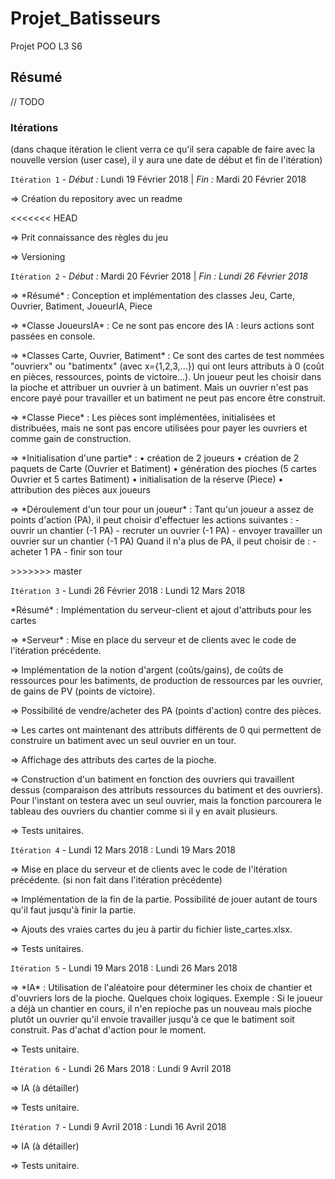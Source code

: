 # Projet_Batisseurs
Projet POO L3 S6

## Résumé 
// TODO

### Itérations
(dans chaque itération le client verra ce qu'il sera capable de faire avec la nouvelle version (user case), il y aura une date de début et fin de l'itération) 

`Itération 1` - *Début :* Lundi 19 Février 2018 | *Fin :* Mardi 20 Février 2018
<p>=> Création du repository avec un readme</p>
<<<<<<< HEAD
<p>=> Prit connaissance des règles du jeu</p> 
<p>=> Versioning</p> 

   
`Itération 2` - *Début :* Mardi 20 Février 2018 | *Fin : Lundi 26 Février 2018* 
<p>=> *Résumé* : Conception et implémentation des classes Jeu, Carte, Ouvrier, Batiment, JoueurIA, Piece</p> 
<p>=> *Classe JoueursIA* : 
Ce ne sont pas encore des IA : leurs actions sont passées en console.</p>
<p>=> *Classes Carte, Ouvrier, Batiment* : 
Ce sont des cartes de test nommées "ouvrierx" ou "batimentx" (avec x={1,2,3,...}) qui ont leurs attributs à 0 (coût en pièces, ressources, points de victoire...). 
Un joueur peut les choisir dans la pioche et attribuer un ouvrier à un batiment. Mais un ouvrier n'est pas encore payé pour travailler et un batiment ne peut pas encore être construit.</p>
<p>=> *Classe Piece* : 
Les pièces sont implémentées, initialisées et distribuées, mais ne sont pas encore utilisées pour payer les ouvriers et comme gain de construction.</p>
<p>=> *Initialisation d'une partie* : 
• création de 2 joueurs 
• création de 2 paquets de Carte (Ouvrier et Batiment) 
• génération des pioches (5 cartes Ouvrier et 5 cartes Batiment) 
• initialisation de la réserve (Piece) 
• attribution des pièces aux joueurs</p>
<p>=> *Déroulement d'un tour pour un joueur* : 
Tant qu'un joueur a assez de points d'action (PA), il peut choisir d'effectuer les actions suivantes : 
- ouvrir un chantier (-1 PA) 
- recruter un ouvrier (-1 PA) 
- envoyer travailler un ouvrier sur un chantier (-1 PA) 
Quand il n'a plus de PA, il peut choisir de : 
- acheter 1 PA 
- finir son tour</p>
>>>>>>> master

      
`Itération 3` - Lundi 26 Février 2018 : Lundi 12 Mars 2018
<p>*Résumé* : Implémentation du serveur-client et ajout d'attributs pour les cartes</p>
<p>=> *Serveur* : 
Mise en place du serveur et de clients avec le code de l'itération précédente.</p>
<p>=> Implémentation de la notion d'argent (coûts/gains), de coûts de ressources pour les batiments, de production de ressources par les ouvrier, de gains de PV (points de victoire).</p> 
<p>=> Possibilité de vendre/acheter des PA (points d'action) contre des pièces.</p> 
<p>=> Les cartes ont maintenant des attributs différents de 0 qui permettent de construire un batiment avec un seul ouvrier en un tour.</p>
<p>=> Affichage des attributs des cartes de la pioche.</p>
<p>=> Construction d'un batiment en fonction des ouvriers qui travaillent dessus (comparaison des attributs ressources du batiment et des ouvriers). Pour l'instant on testera avec un seul ouvrier, mais la fonction parcourera le tableau des ouvriers du chantier comme si il y en avait plusieurs.</p>
<p>=> Tests unitaires.</p> 


`Itération 4` - Lundi 12 Mars 2018 : Lundi 19 Mars 2018
<p>=> Mise en place du serveur et de clients avec le code de l'itération précédente. (si non fait dans l'itération précédente)</p>
<p>=> Implémentation de la fin de la partie. Possibilité de jouer autant de tours qu'il faut jusqu'à finir la partie.</p>
<p>=> Ajouts des vraies cartes du jeu à partir du fichier liste_cartes.xlsx.</p>
<p>=> Tests unitaires.</p>

   
`Itération 5` -  Lundi 19 Mars 2018 : Lundi 26 Mars 2018
<p>=> *IA* : 
Utilisation de l'aléatoire pour déterminer les choix de chantier et d'ouvriers lors de la pioche. Quelques choix logiques. 
Exemple : Si le joueur a déjà un chantier en cours, il n'en repioche pas un nouveau mais pioche plutôt un ouvrier qu'il envoie travailler jusqu'à ce que le batiment soit construit.
Pas d'achat d'action pour le moment.</p>
<p>=> Tests unitaire.</p>


`Itération 6` - Lundi 26 Mars 2018 : Lundi 9 Avril 2018
<p>=> IA (à détailler)</p>
<p>=> Tests unitaire.</p>


`Itération 7` - Lundi 9 Avril 2018 : Lundi 16 Avril 2018
<p>=> IA (à détailler)</p>
<p>=> Tests unitaire.</p>
